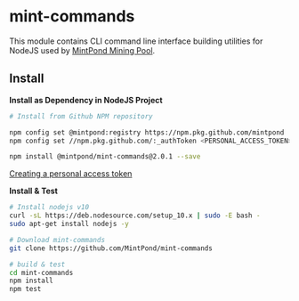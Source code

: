 mint-commands
=============

This module contains CLI command line interface building utilities for NodeJS used by [MintPond Mining Pool](https://mintpond.com).

## Install ##
__Install as Dependency in NodeJS Project__
```bash
# Install from Github NPM repository

npm config set @mintpond:registry https://npm.pkg.github.com/mintpond
npm config set //npm.pkg.github.com/:_authToken <PERSONAL_ACCESS_TOKEN>

npm install @mintpond/mint-commands@2.0.1 --save
```
[Creating a personal access token](https://help.github.com/en/github/authenticating-to-github/creating-a-personal-access-token-for-the-command-line)

__Install & Test__
```bash
# Install nodejs v10
curl -sL https://deb.nodesource.com/setup_10.x | sudo -E bash -
sudo apt-get install nodejs -y

# Download mint-commands
git clone https://github.com/MintPond/mint-commands

# build & test
cd mint-commands
npm install
npm test
``` 
